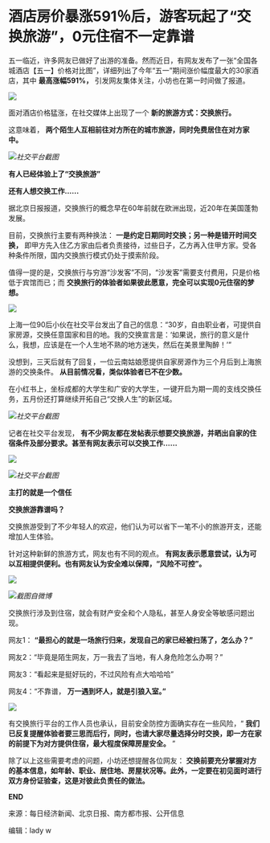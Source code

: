 # 酒店房价暴涨591％后，游客玩起了“交换旅游”，0元住宿不一定靠谱

五一临近，许多网友已做好了出游的准备。然而近日，有网友发布了一张“全国各城酒店【五一】价格对比图”，详细列出了今年“五一”期间涨价幅度最大的30家酒店，其中
**最高涨幅591%，** 引发网友集体关注，小坊也在第一时间做了报道。

![](https://inews.gtimg.com/newsapp_bt/0/15785839055/1000)

面对酒店价格猛涨，在社交媒体上出现了一个 **新的旅游方式：交换旅行。**

这意味着， **两个陌生人互相前往对方所在的城市旅游，同时免费居住在对方家中。**

![](https://inews.gtimg.com/newsapp_bt/0/15785340555/1000)_社交平台截图_

**有人已经体验上了“交换旅游”**

**还有人想交换工作......**

据北京日报报道，交换旅行的概念早在60年前就在欧洲出现，近20年在美国蓬勃发展。

目前，交换旅行主要有两种换法： **一是约定日期同时交换；另一种是错开时间交换，**
即甲方先入住乙方家由后者负责接待，过些日子，乙方再入住甲方家。受各种条件所限，国内交换旅行模式仍处于摸索阶段。

值得一提的是，交换旅行与穷游“沙发客”不同，“沙发客”需要支付费用，只是价格低于宾馆而已；而
**交换旅行的体验者如果彼此愿意，完全可以实现0元住宿的梦想。**

![](https://inews.gtimg.com/newsapp_bt/0/15785839104/1000)

上海一位90后小伙在社交平台发出了自己的信息：“30岁，自由职业者，可提供自家房源，交换任意国家和目的地。我的交换宣言是：‘如果说，旅行的意义是什么，我想，应该是在一个人生地不熟的地方迷失，然后在美景里陶醉！’”

没想到，三天后就有了回复，一位云南姑娘愿提供自家房源作为三个月后到上海旅游的交换条件。 **从目前情况看，类似体验者已不在少数。**

在小红书上，坐标成都的大学生和广安的大学生，一键开启为期一周的支线交换任务，五月份还打算继续开拓自己“交换人生”的新区域。

![](https://inews.gtimg.com/newsapp_bt/0/15785340594/1000)_社交平台截图_

记者在社交平台发现， **有不少网友都在发帖表示想要交换旅游，并晒出自家的住宿条件及部分要求。甚至有网友表示可以交换工作......**

![](https://inews.gtimg.com/newsapp_bt/0/15785340597/1000)

![](https://inews.gtimg.com/newsapp_bt/0/15785340600/1000)_社交平台截图_

**主打的就是一个信任**

**交换旅游靠谱吗？**

交换旅游受到了不少年轻人的欢迎，他们认为可以省下一笔不小的旅游开支，还能增加人生体验。

针对这种新鲜的旅游方式，网友也有不同的观点。 **有网友表示愿意尝试，认为可以互相提供便利。也有网友认为安全难以保障，“风险不可控”。**

![](https://inews.gtimg.com/newsapp_bt/0/15785340638/1000)

![](https://inews.gtimg.com/newsapp_bt/0/15785340640/1000)_截图自微博_

交换旅行涉及到住宿，就会有财产安全和个人隐私，甚至人身安全等敏感问题出现。

网友1： **“最担心的就是一场旅行归来，发现自己的家已经被扫荡了，怎么办？”**

网友2：“毕竟是陌生网友，万一我去了当地，有人身危险怎么办啊？”

网友3：“看起来是挺好玩的，不过风险有点大哈哈哈”

网友4：“不靠谱， **万一遇到坏人，就是引狼入室。”**

![](https://inews.gtimg.com/newsapp_bt/0/15785839127/1000)

有交换旅行平台的工作人员也承认，目前安全防控方面确实存在一些风险，“
**我们已反复提醒体验者要三思而后行，同时，也请大家尽量选择分时交换，即一方在家的前提下为对方提供住宿，最大程度保障房屋安全。** ”

除了以上这些需要考虑的问题，小坊还想提醒各位网友：
**交换前要充分掌握对方的基本信息，如年龄、职业、居住地、房屋状况等。此外，一定要在初见面时进行双方身份证验查，这是对彼此负责任的做法。**

**END**

来源：每日经济新闻、北京日报、南方都市报、公开信息

编辑：lady w

